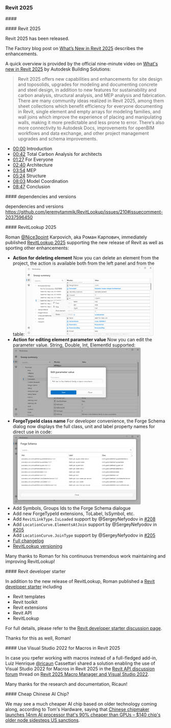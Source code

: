 <head>
<meta http-equiv="Content-Type" content="text/html; charset=utf-8">
<link rel="stylesheet" type="text/css" href="bc.css">
<!-- https://highlightjs.org/#usage
<link rel="stylesheet" href="https://cdnjs.cloudflare.com/ajax/libs/highlight.js/11.9.0/styles/default.min.css">
<script src="https://cdnjs.cloudflare.com/ajax/libs/highlight.js/11.9.0/highlight.min.js"></script>
<script>hljs.highlightAll();</script>
-->

<!-- https://prismjs.com -->
<link href="https://cdn.jsdelivr.net/npm/prismjs@1.29.0/themes/prism.min.css" rel="stylesheet" />
<script src="https://cdn.jsdelivr.net/npm/prismjs@1.29.0/components/prism-core.min.js"></script>
<script src="https://cdn.jsdelivr.net/npm/prismjs@1.29.0/plugins/autoloader/prism-autoloader.min.js"></script>
<style> code[class*=language-], pre[class*=language-] { font-size : 90%; } </style>
</head>

<!---

- revit 2025
  Yes, yesterday Autodesk shared a YouTube video about the Revit 2025. https://youtu.be/7wD3aMUXquc?si=uXOcIqEgbMCMyrsK
  https://forums.autodesk.com/t5/revit-api-forum/revit-2025-release/td-p/12678437
  > The ProjectInformation change is slower for some reason in Revit 2025 and Revit 2024.
  could report this in jira

- Use Visual Studio 2022 for Macros in Revit 2025
  Revit 2025 - Macro Manager and Visual Studio 2022
  https://forums.autodesk.com/t5/revit-api-forum/revit-2025-macro-manager-and-visual-studio-2022/td-p/12687232

- dependencies and versions
  https://github.com/jeremytammik/RevitLookup/issues/210#issuecomment-2037596450

- revitlookup 2025
  [jeremytammik/RevitLookup] Release 2025.0.0 - 2025.0.0

- Revit developer starter
  https://forums.autodesk.com/t5/revit-api-forum/revit-developer-starter-pack/td-p/12681495
  https://github.com/jeremytammik/RevitLookup/discussions/209
  Revit templates
  Revit toolkit
  Revit extensions
  Revit API
  RevitLookup

- Chinese chipmaker launches 14nm AI processor that's 90% cheaper than GPUs — $140 chip's older node sidesteps US sanctions
  https://www.tomshardware.com/tech-industry/artificial-intelligence/chinese-chipmaker-launches-14nm-ai-processor-thats-90-cheaper-than-gpus

twitter:

 the #RevitAPI @AutodeskRevit #BIM @DynamoBIM

&ndash; ...

linkedin:

#BIM #DynamoBIM #AutodeskAPS #Revit #API #IFC #SDK #Autodesk #AEC #adsk

the [Revit API discussion forum](http://forums.autodesk.com/t5/revit-api-forum/bd-p/160) thread

<center>
<img src="img/" alt="" title="" width="600"/>
<p style="font-size: 80%; font-style:italic"></p>
</center>

-->

### Revit 2025


####<a name="2"></a>

####<a name="2"></a> Revit 2025

Revit 2025 has been released.

The Factory blog post
on [What’s New in Revit 2025](https://autodeskblog.wpengine.com/aec/2024/04/02/whats-new-in-revit-2025/)
describes the enhancements.

A quick overview is provided by the official nine-minute video
on [What's new in Revit 2025](https://youtu.be/7wD3aMUXquc)
by Autodesk Building Solutions:

> Revit 2025 offers new capabilities and enhancements for site design and toposolids, upgrades for modeling and documenting concrete and steel design, in addition to new features for sustainability and carbon analysis, structural analysis, and MEP analysis and fabrication. There are many community ideas realized in Revit 2025, among them sheet collections which benefit efficiency for everyone documenting in Revit, single element and empty arrays for modeling families, and wall joins which improve the experience of placing and manipulating walls, making it more predictable and less prone to error. There’s also more connectivity to Autodesk Docs, improvements for openBIM workflows and data exchange, and other project management upgrades and schema improvements.

- [00:00](https://www.youtube.com/watch?v=7wD3aMUXquc&t=0s) Introduction
- [00:42](https://www.youtube.com/watch?v=7wD3aMUXquc&t=42s) Total Carbon Analysis for architects
- [01:27](https://www.youtube.com/watch?v=7wD3aMUXquc&t=87s) For Everyone
- [02:40](https://www.youtube.com/watch?v=7wD3aMUXquc&t=160s) Architecture
- [03:54](https://www.youtube.com/watch?v=7wD3aMUXquc&t=234s) MEP
- [05:24](https://www.youtube.com/watch?v=7wD3aMUXquc&t=324s) Structure
- [08:03](https://www.youtube.com/watch?v=7wD3aMUXquc&t=483s) Model Coordination
- [08:47](https://www.youtube.com/watch?v=7wD3aMUXquc&t=527s) Conclusion

####<a name="3"></a> dependencies and versions

dependencies and versions
https://github.com/jeremytammik/RevitLookup/issues/210#issuecomment-2037596450


####<a name="4"></a> RevitLookup 2025

Roman [@Nice3point](https://t.me/nice3point) Karpovich, aka Роман Карпович, immediately published
[RevitLookup 2025](https://github.com/jeremytammik/RevitLookup/releases/tag/2025.0.0) supporting
the new release of Revit as well as sporting other enhancements:

- **Action for deleting element**
Now you can delete an element from the project, the action is available both from the left panel and from the table:
<img src="img/revitlookup2025_1.png" alt="Delete element" title="Delete element" width="400"/> <!-- Pixel Height: 555 Pixel Width: 1,016 -->
- **Action for editing element parameter value**
Now you can edit the parameter value. String, Double, Int, ElementId supported:
<img src="img/revitlookup2025_2.png" alt="Edit parameter value" title="Edit parameter value" width="400"/> <!-- Pixel Height: 555 Pixel Width: 1,016 -->
- **ForgeTypeId class name**
For developer convenience, the Forge Schema dialog now displays the full class, unit and label property names for direct use in code:
<img src="img/revitlookup2025_3.png" alt="Forge schema data" title="Edit parameter value" width="400"/> <!-- Pixel Height: 555 Pixel Width: 1,016 -->
- Add Symbols, Groups Ids to the Forge Schema dialogue
- Add new ForgeTypeId extensions, ToLabel, IsSymbol, etc.
- Add `RevitLinkType.IsLoaded` support by @SergeyNefyodov in [#208](https://github.com/jeremytammik/RevitLookup/pull/208)
- Add `LocationCurve.ElementsAtJoin` support by @SergeyNefyodov in [#205](https://github.com/jeremytammik/RevitLookup/pull/205)
- Add `LocationCurve.JoinType` support by @SergeyNefyodov in [#205](https://github.com/jeremytammik/RevitLookup/pull/205)
- [Full changelog](https://github.com/jeremytammik/RevitLookup/compare/2024.0.13...2025.0.0)
- [RevitLookup versioning](https://github.com/jeremytammik/RevitLookup/wiki/Versions)

Many thanks to Roman for his continuous tremendous work maintaining and improving RevitLookup!

####<a name="5"></a> Revit developer starter

In addition to the new release of RevitLookup, Roman published
a [Revit developer starter](https://forums.autodesk.com/t5/revit-api-forum/revit-developer-starter-pack/td-p/12681495) including

- Revit templates
- Revit toolkit
- Revit extensions
- Revit API
- RevitLookup

For full details, please refer to the [Revit developer starter discussion page](https://github.com/jeremytammik/RevitLookup/discussions/209).

Thanks for this as well, Roman!

####<a name="6"></a> Use Visual Studio 2022 for Macros in Revit 2025

In case you rpefer working with macros instead of a full-fledged add-in,
Luiz Henrique [@ricaun](https://ricaun.com/) Cassettari shared a solution enabling the use of Visual Studio 2022 for Macros in Revit 2025 in
the [Revit API discussion forum](http://forums.autodesk.com/t5/revit-api-forum/bd-p/160) thread
on [Revit 2025 Macro Manager and Visual Studio 2022](https://forums.autodesk.com/t5/revit-api-forum/revit-2025-macro-manager-and-visual-studio-2022/td-p/12687232).

Many thanks for the research and documentation, Ricaun!

####<a name="7"></a> Cheap Chinese AI Chip?

We may see a much cheaper AI chip based on older technology coming along, according to Tom's Hardware, saying
that [Chinese chipmaker launches 14nm AI processor that's 90% cheaper than GPUs &ndash; $140 chip's older node sidesteps US sanctions](https://www.tomshardware.com/tech-industry/artificial-intelligence/chinese-chipmaker-launches-14nm-ai-processor-thats-90-cheaper-than-gpus).


